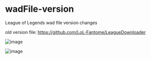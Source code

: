 # wadFile-version
League of Legends wad file version changes<br>

old version file: https://github.com/LoL-Fantome/LeagueDownloader<br>

![image](https://raw.githubusercontent.com/fish210/WadFile-Version-Changes/main/League%20wad%E6%96%87%E4%BB%B6%E5%8E%86%E5%8F%B2%E7%89%88%E6%9C%AC-2021.6.7.png)<br>

![image](https://raw.githubusercontent.com/fish210/wadFile-version/main/League%20wad%E6%96%87%E4%BB%B6%E5%8E%86%E5%8F%B2%E7%89%88%E6%9C%AC-2021.4.12.png)<br>
